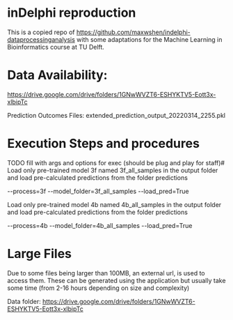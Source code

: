 # inDelphi reproduction

This is a copied repo of https://github.com/maxwshen/indelphi-dataprocessinganalysis with some adaptations for the Machine Learning in Bioinformatics course at TU Delft.

# Data Availability:
https://drive.google.com/drive/folders/1GNwWVZT6-ESHYKTV5-Eott3x-xlbipTc

Prediction Outcomes Files: extended_prediction_output_20220314_2255.pkl

# Execution Steps and procedures
TODO fill with args and options for exec (should be plug and play for staff)#
Load only pre-trained model 3f named 3f_all_samples in the output folder
and load pre-calculated predictions from the folder predictions

--process=3f --model_folder=3f_all_samples --load_pred=True

Load only pre-trained model 4b named 4b_all_samples in the output folder
and load pre-calculated predictions from the folder predictions

--process=4b --model_folder=4b_all_samples --load_pred=True

# Large Files
Due to some files being larger than 100MB, an external url, is used to access them.
These can be generated using the application but usually take some time (from 2-16 hours depending on size and complexity)

Data folder:
  https://drive.google.com/drive/folders/1GNwWVZT6-ESHYKTV5-Eott3x-xlbipTc
